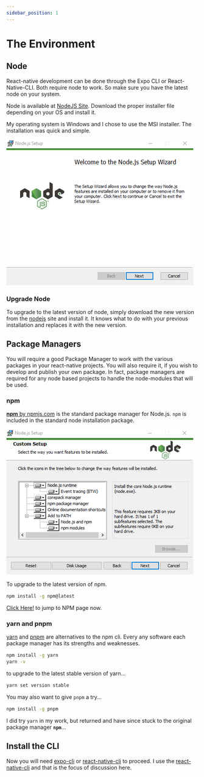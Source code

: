 ```yaml
---
sidebar_position: 1
---
```


# The Environment

## Node

React-native development can be done through the Expo CLI or React-Native-CLI. Both require node to work. So make sure you have the latest node on your system.

Node is available at [NodeJS Site](https://nodejs.org). Download the proper installer file depending on your OS and install it.

My operating system is Windows and I chose to use the MSI installer. The installation was quick and simple.

![NodeInstaller](./img/NodeInstall.png)

### Upgrade Node

To upgrade to the latest version of node, simply download the new version from the [nodejs](https://nodejs.org) site and install it. It knows what to do with your previous installation and replaces it with the new version.

## Package Managers

You will require a good Package Manager to work with the various packages in your react-native projects. You will also require it, if you wish to develop and publish your own package. In fact, package managers are required for any node based projects to handle the node-modules that will be used.

### npm

[**npm** by npmjs.com](https://www.npmjs.com/) is the standard package manager for Node.js. ```npm``` is included in the standard node installation package.

![NodeInstaller](./img/NodeInst2.png)

To upgrade to the latest version of npm.

```bash
npm install -g npm@latest
```

[Click Here!](../npm/the-npm) to jump to NPM page now.

### yarn and pnpm

[yarn](https://yarnpkg.com) and [pnpm](https://pnpm.io) are alternatives to the npm cli. Every any software each package manager has its strengths and weaknesses.

```bash
npm install -g yarn
yarn -v
```

to upgrade to the latest stable version of yarn...

```bash
yarn set version stable
```

You may also want to give `pnpm` a try...

```bash
npm install -g pnpm
```

I did try `yarn` in my work, but returned and have since stuck to the original package manager  **`npm`**...

## Install the CLI

Now you will need [expo-cli](expo-cli.md) or [react-native-cli](rn-cli.md) to proceed. I use the [react-native-cli](rn-cli.md) and that is the focus of discussion here.
